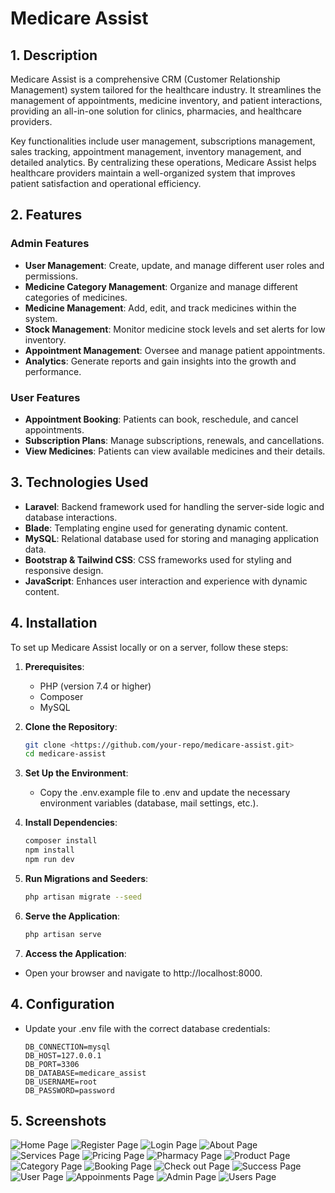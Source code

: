 # Medicare Assist

## 1. Description

Medicare Assist is a comprehensive CRM (Customer Relationship Management) system tailored for the healthcare industry. It streamlines the management of appointments, medicine inventory, and patient interactions, providing an all-in-one solution for clinics, pharmacies, and healthcare providers. 

Key functionalities include user management, subscriptions management, sales tracking, appointment management, inventory management, and detailed analytics. By centralizing these operations, Medicare Assist helps healthcare providers maintain a well-organized system that improves patient satisfaction and operational efficiency.

## 2. Features

### **Admin Features**
- **User Management**: Create, update, and manage different user roles and permissions.
- **Medicine Category Management**: Organize and manage different categories of medicines.
- **Medicine Management**: Add, edit, and track medicines within the system.
- **Stock Management**: Monitor medicine stock levels and set alerts for low inventory.
- **Appointment Management**: Oversee and manage patient appointments.
- **Analytics**: Generate reports and gain insights into the growth and performance.

### **User Features**
- **Appointment Booking**: Patients can book, reschedule, and cancel appointments.
- **Subscription Plans**: Manage subscriptions, renewals, and cancellations.
- **View Medicines**: Patients can view available medicines and their details.
 
## 3. Technologies Used

- **Laravel**: Backend framework used for handling the server-side logic and database interactions.
- **Blade**: Templating engine used for generating dynamic content.
- **MySQL**: Relational database used for storing and managing application data.
- **Bootstrap & Tailwind CSS**: CSS frameworks used for styling and responsive design.
- **JavaScript**: Enhances user interaction and experience with dynamic content.

## 4. Installation

To set up Medicare Assist locally or on a server, follow these steps:

1. **Prerequisites**:
   - PHP (version 7.4 or higher)
   - Composer
   - MySQL

2. **Clone the Repository**:
   ```bash
   git clone <https://github.com/your-repo/medicare-assist.git>
   cd medicare-assist
   
3. **Set Up the Environment**:
   - Copy the .env.example file to .env and update the necessary environment variables (database, mail settings, etc.).
4. **Install Dependencies**:
    ```bash
    composer install
    npm install
    npm run dev
5. **Run Migrations and Seeders**:
   ```bash
   php artisan migrate --seed
6. **Serve the Application**:
   ```bash
   php artisan serve
7. **Access the Application**:
- Open your browser and navigate to http://localhost:8000.

## 4. Configuration
- Update your .env file with the correct database credentials:

    ```dotenv
    DB_CONNECTION=mysql
    DB_HOST=127.0.0.1
    DB_PORT=3306
    DB_DATABASE=medicare_assist
    DB_USERNAME=root
    DB_PASSWORD=password

## 5. Screenshots
![Home Page](public/screenshots/home.jpeg)
![Register Page](public/screenshots/register.jpeg)
![Login Page](public/screenshots/login.jpeg)
![About Page](public/screenshots/about.jpeg)
![Services Page](public/screenshots/services.jpeg)
![Pricing Page](public/screenshots/pricing.jpeg)
![Pharmacy Page](public/screenshots/pharmacy.jpeg)
![Product Page](public/screenshots/product-details.jpeg)
![Category Page](public/screenshots/category.jpeg)
![Booking Page](public/screenshots/booking.jpeg)
![Check out Page](public/screenshots/Checkout.jpeg)
![Success Page](public/screenshots/Payment_success.jpeg)
![User Page](public/screenshots/User_dashbaord.jpeg)
![Appoinments Page](public/screenshots/Subscriptions.jpeg)
![Admin Page](public/screenshots/Admin_Dashbaord.jpeg)
![Users Page](public/screenshots/User_management.jpeg)


